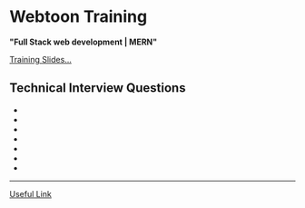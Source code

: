 # Webtoon Training

**"Full Stack web development | MERN"**

[Training Slides...](./ShaiSlides.md)


## Technical Interview Questions

-
-
-
-
-
-
-

---

[Useful Link](https://www.interviewbit.com/javascript-interview-questions/#different-data-types-present-in-javascript)

